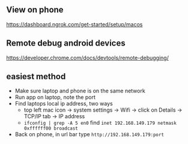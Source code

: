 ## View on phone
https://dashboard.ngrok.com/get-started/setup/macos

## Remote debug android devices
https://developer.chrome.com/docs/devtools/remote-debugging/

## easiest method

- Make sure laptop and phone is on the same network
- Run app on laptop, note the port
- Find laptops local ip address, two ways
	- top left mac icon -> system settings -> Wifi -> click on Details -> TCP/IP tab -> IP address
	- `ifconfig | grep -A 5 en0` find `inet 192.168.149.179 netmask 0xffffff00 broadcast`
- Back on phone, in url bar type `http://192.168.149.179:port`